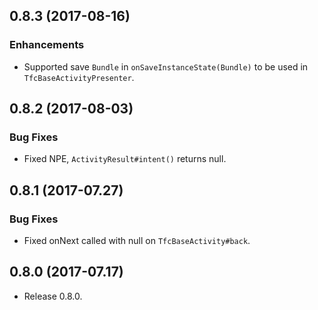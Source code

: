 ## 0.8.3 (2017-08-16)
### Enhancements
- Supported save `Bundle` in `onSaveInstanceState(Bundle)` to be used in `TfcBaseActivityPresenter`.

## 0.8.2 (2017-08-03)
### Bug Fixes
- Fixed NPE, `ActivityResult#intent()` returns null.

## 0.8.1 (2017-07.27)
### Bug Fixes
- Fixed onNext called with null on `TfcBaseActivity#back`.

## 0.8.0 (2017-07.17)
- Release 0.8.0.